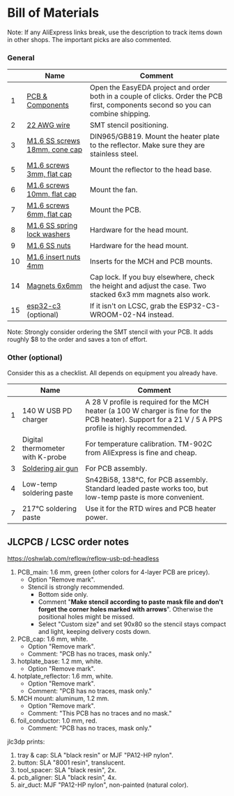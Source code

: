 Bill of Materials
=================

Note: If any AliExpress links break, use the description to track items down in
other shops. The important picks are also commented.

### General

&nbsp; | Name | Comment
-------|------|--------
1 | [PCB & Components](https://oshwlab.com/reflow/reflow-usb-pd-headless) | Open the EasyEDA project and order both in a couple of clicks. Order the PCB first, components second so you can combine shipping.
2 | [22 AWG wire](https://www.aliexpress.com/item/1005003732230847.html) | SMT stencil positioning.
3 | [M1.6 SS screws 18mm, cone cap](https://www.aliexpress.com/item/32946954901.html) | DIN965/GB819. Mount the heater plate to the reflector. Make sure they are stainless steel.
5 | [M1.6 screws 3mm, flat cap](https://www.aliexpress.com/item/4000308042674.html) | Mount the reflector to the head base.
6 | [M1.6 screws 10mm, flat cap](https://www.aliexpress.com/item/4000308042674.html) | Mount the fan.
7 | [M1.6 screws 6mm, flat cap](https://www.aliexpress.com/item/4000308042674.html) | Mount the PCB.
8 | [M1.6 SS spring lock washers](https://www.aliexpress.com/item/32975233438.html) | Hardware for the head mount.
9 | [M1.6 SS nuts](https://www.aliexpress.com/item/1005007593861199.html) | Hardware for the head mount.
10 | [M1.6 insert nuts 4mm](https://www.aliexpress.com/item/1005008644449489.html) | Inserts for the MCH and PCB mounts.
14 | [Magnets 6x6mm](https://www.aliexpress.com/item/1005005114069840.html) | Cap lock. If you buy elsewhere, check the height and adjust the case. Two stacked 6x3 mm magnets also work.
15 | [esp32-c3](https://www.aliexpress.com/item/1005004386637738.html) (optional) | If it isn't on LCSC, grab the ESP32-C3-WROOM-02-N4 instead.

Note: Strongly consider ordering the SMT stencil with your PCB. It adds roughly
$8 to the order and saves a ton of effort.


### Other (optional)

Consider this as a checklist. All depends on equipment you already have.

&nbsp; | Name | Comment
-------|------|--------
1 | 140 W USB PD charger | A 28 V profile is required for the MCH heater (a 100 W charger is fine for the PCB heater). Support for a 21 V / 5 A PPS profile is highly recommended.
2 | Digital thermometer with K-probe | For temperature calibration. TM-902C from AliExpress is fine and cheap.
3 | [Soldering air gun](https://www.aliexpress.com/item/1005006099512955.html) | For PCB assembly.
4 | Low-temp soldering paste | Sn42Bi58, 138°C, for PCB assembly. Standard leaded paste works too, but low-temp paste is more convenient.
7 | 217°C soldering paste | Use it for the RTD wires and PCB heater power.


## JLCPCB / LCSC order notes

https://oshwlab.com/reflow/reflow-usb-pd-headless

1. PCB_main: 1.6 mm, green (other colors for 4-layer PCB are pricey).
   - Option "Remove mark".
   - Stencil is strongly recommended.
     - Bottom side only.
     - Comment "**Make stencil according to paste mask file and don't forget the corner holes marked with arrows**". Otherwise the positional holes might be missed.
     - Select "Custom size" and set 90x80 so the stencil stays compact and
       light, keeping delivery costs down.
2. PCB_cap: 1.6 mm, white.
   - Option "Remove mark".
   - Comment: "PCB has no traces, mask only."
3. hotplate_base: 1.2 mm, white.
   - Option "Remove mark".
4. hotplate_reflector: 1.6 mm, white.
   - Option "Remove mark".
   - Comment: "PCB has no traces, mask only."
5. MCH mount: aluminum, 1.2 mm.
   - Option "Remove mark".
   - Comment: "This PCB has no traces and no mask."
6. foil_conductor: 1.0 mm, red.
   - Comment: "PCB has no traces, mask only."

jlc3dp prints:

1. tray & cap: SLA "black resin" or MJF "PA12-HP nylon".
2. button: SLA "8001 resin", translucent.
3. tool_spacer: SLA "black resin", 2x.
4. pcb_aligner: SLA "black resin", 4x.
5. air_duct: MJF "PA12-HP nylon", non-painted (natural color).
